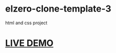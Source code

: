 # elzero-clone-template-3
html and css project 
 # [LIVE DEMO](https://elzero-clone-faried-elrewany.netlify.app/)
